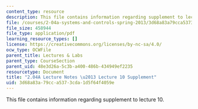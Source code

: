 ```yaml
---
content_type: resource
description: This file contains information regarding supplement to lecture 10.
file: /courses/2-04a-systems-and-controls-spring-2013/3d68a83a79cca5373cda1d5f64f4059e_MIT2_04AS13_SuppLecture10.pdf
file_size: 458944
file_type: application/pdf
learning_resource_types: []
license: https://creativecommons.org/licenses/by-nc-sa/4.0/
ocw_type: OCWFile
parent_title: Lectures & Labs
parent_type: CourseSection
parent_uid: 48e3d26a-5c3b-a400-486b-434949ef2235
resourcetype: Document
title: "2.04A Lecture Notes \u2013 Lecture 10 Supplement"
uid: 3d68a83a-79cc-a537-3cda-1d5f64f4059e
---
```

This file contains information regarding supplement to lecture 10.